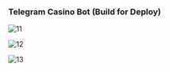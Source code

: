 ### Telegram Casino Bot (Build for Deploy)
![11](https://github.com/user-attachments/assets/51a232d8-7ae2-4bbd-b384-d9384cae7b98)

![12](https://github.com/user-attachments/assets/265cd0db-17fd-43f1-a2cb-6f009aae0f68)

![13](https://github.com/user-attachments/assets/8746f700-6283-44e7-b796-cf15fc1869cf)

